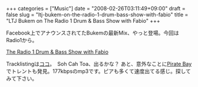 +++
categories = ["Music"]
date = "2008-02-26T03:11:49+09:00"
draft = false
slug = "ltj-bukem-on-the-radio-1-drum-bass-show-with-fabio"
title = "LTJ Bukem on The Radio 1 Drum & Bass Show with Fabio"
+++


Facebook上でアナウンスされてたBukemの最新Mix、やっと登場。今回はRadio1から。


[The Radio 1 Drum & Bass Show with Fabio](http://www.bbc.co.uk/radio1/fabioandgrooverider/bukem.shtml)


Tracklistingは[ココ](http://www.bbc.co.uk/radio1/fabioandgrooverider/tracklistingarchive.shtml?20080224)。　Soh Cah Toa、出るかな？ あと、意外なことに[Pirate Bay](http://thepiratebay.org/)でトレントも発見。177kbpsのmp3です。ピアも多くて速度出てる感じ。探してみて下さい。


